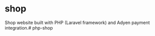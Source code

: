 # shop
Shop website built with PHP (Laravel framework) and Adyen payment integration.#   p h p - s h o p  
 